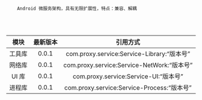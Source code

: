 ```
    Android 微服务架构，具有无限扩展性，特点：兼容、解耦
```
<br/>
<br/>

| 模块 | 最新版本 | 引用方式 |
| :--: | :--: | :--: |
| 工具库 | 0.0.1 | com.proxy.service:Service-Library:“版本号” |
| 网络库 | 0.0.1 | com.proxy.service:Service-NetWork:“版本号” |
| UI 库 | 0.0.1 | com.proxy.service:Service-UI:“版本号” |
| 进程库 | 0.0.1 | com.proxy.service:Service-Process:“版本号” |


